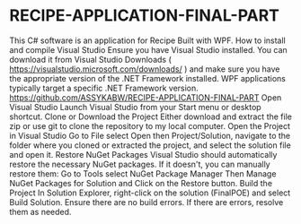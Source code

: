 # RECIPE-APPLICATION-FINAL-PART
This C# software is an application for Recipe Built with WPF.
How to install and compile Visual Studio
Ensure you have Visual Studio installed. You can download it from Visual Studio Downloads ( https://visualstudio.microsoft.com/downloads/ ) and make sure you have the appropriate version of the .NET Framework installed. WPF applications typically target a specific .NET Framework version.
https://github.com/ASSYKABW/RECIPE-APPLICATION-FINAL-PART 
Open Visual Studio
Launch Visual Studio from your Start menu or desktop shortcut.
Clone or Download the Project
Either download and extract the file zip or use git to clone the repository to my local computer.
Open the Project in Visual Studio
Go to File select Open then Project/Solution, navigate to the folder where you cloned or extracted the project, and select the solution file and open it.
Restore NuGet Packages
Visual Studio should automatically restore the necessary NuGet packages. If it doesn't, you can manually restore them:
Go to Tools select NuGet Package Manager Then Manage NuGet Packages for Solution and Click on the Restore button.
Build the Project
In Solution Explorer, right-click on the solution (FinalPOE) and select Build Solution. Ensure there are no build errors. If there are errors, resolve them as needed.
